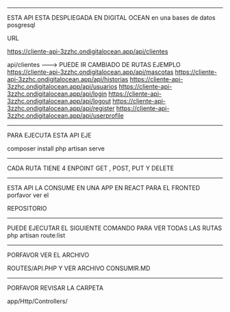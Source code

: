 




*************************************
ESTA API ESTA DESPLIEGADA EN  DIGITAL OCEAN
en una bases de datos posgresql



URL 

https://cliente-api-3zzhc.ondigitalocean.app/api/clientes


api/clientes ---> PUEDE IR CAMBIADO DE RUTAS
EJEMPLO 
https://cliente-api-3zzhc.ondigitalocean.app/api/mascotas
https://cliente-api-3zzhc.ondigitalocean.app/api/historias
https://cliente-api-3zzhc.ondigitalocean.app/api/usuarios
https://cliente-api-3zzhc.ondigitalocean.app/api/login
https://cliente-api-3zzhc.ondigitalocean.app/api/logout
https://cliente-api-3zzhc.ondigitalocean.app/api/register
https://cliente-api-3zzhc.ondigitalocean.app/api/userprofile



**********************************
PARA EJECUTA ESTA API  EJE

composer install
php artisan serve

********************************************************
CADA  RUTA TIENE  4 ENPOINT  GET , POST, PUT Y DELETE 
************************************************

ESTA API LA CONSUME EN UNA APP EN REACT PARA EL FRONTED
porfavor ver el 

REPOSITORIO


********************************************************
PUEDE EJECUTAR EL SIGUIENTE COMANDO  PARA VER TODAS LAS RUTAS
php artisan route:list 

**************************************
PORFAVOR VER EL ARCHIVO  

ROUTES/API.PHP 
Y VER ARCHIVO CONSUMIR.MD
*******************************************
PORFAVOR REVISAR LA CARPETA

app/Http/Controllers/

